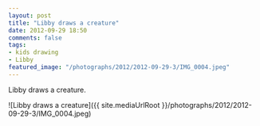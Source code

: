 ```yaml
---
layout: post
title: "Libby draws a creature"
date: 2012-09-29 18:50
comments: false
tags: 
- kids drawing
- Libby
featured_image: "/photographs/2012/2012-09-29-3/IMG_0004.jpeg"
---
```

Libby draws a creature.

![Libby draws a creature]({{ site.mediaUrlRoot }}/photographs/2012/2012-09-29-3/IMG_0004.jpeg)


